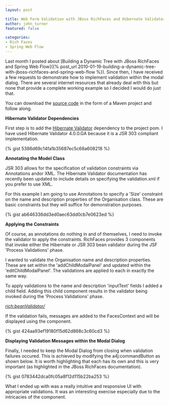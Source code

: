 ```yaml
---
layout: post

title: Web Form Validation with JBoss RichFaces and Hibernate Validator
author: john_turner
featured: false

categories:
- Rich Faces
- Spring Web Flow
---
```


Last month I posted about [Building a Dynamic Tree with JBoss RichFaces and Spring Web Flow]({% post_url 2010-01-19-building-a-dynamic-tree-with-jboss-richfaces-and-spring-web-flow %}). Since then, I have received a few requests to demonstrate how to implement validation within the modal dialog. There are several internet resources that already deal with this but none that provide a complete working example so I decided I would do just that.

You can download the [source code](http://thoughtforge.net/wp-content/uploads/2010/02/richfaces-modaldialog-ajax-validation.zip") in the form of a Maven project and follow along.

**Hibernate Validator Dependencies**

First step is to add the [Hibernate Validator](https://www.hibernate.org/412.html) dependency to the project pom. I have used Hibernate Validator 4.0.0.GA because it is a JSR 303 compliant implementation.

{% gist 5386d69c14fa1b35687ec5c68a608218 %}

<!-- more -->

**Annotating the Model Class**

JSR 303 allows for the specification of validation constraints via Annotations andor XML. The Hibernate Validator documentation has recently been updated to include details on specifying the validation.xml if you prefer to use XML.

For this example I am going to use Annotations to specify a 'Size' constraint on the name and description properties of the Organisation class. These are basic constraints but they will suffice for demonstration purposes.

{% gist ab646336dd3ed0aec63dd0cb7e0623ed %}

**Applying the Constraints**

Of course, as annotations do nothing in and of themselves, I need to invoke the validator to apply the constraints. RichFaces provides 3 components that invoke either the Hibernate or JSR 303 bean validator during the JSF 'Process Validations' phase.

I wanted to validate the Organisation name and description properties. These are set within the 'addChildModalPanel' and updated within the 'editChildModalPanel'. The validations are applied to each in exactly the same way.

To apply validations to the name and description 'inputText' fields I added a child field. Adding this child component results in the validator being invoked during the 'Process Validations' phase.

*<rich:beanValidator/>*

If the validation fails, messages are added to the FacesContext and will be displayed using the component.

{% gist 424aa93ef19180f15d62d868c3c60cd3 %}

**Displaying Validation Messages within the Modal Dialog**

Finally, I needed to keep the Modal Dialog from closing when validation failures occured. This is achieved by modifying the a4j:commandButton as shown below. It is worth highlighting that each has its own and this is very important (as highlighted in the JBoss RichFaces documentation).

{% gist 0783442dca0fc05a8f12d115b22ba253 %}

What I ended up with was a really intuitive and responsive UI with appropriate validations. It was an interesting exercise especially due to the intricacies of the component.
